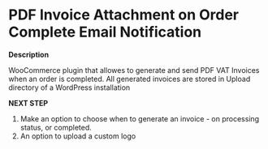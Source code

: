 # PDF Invoice Attachment on Order Complete Email Notification 

**Description** 

WooCommerce plugin that allowes to generate and send PDF VAT Invoices when an order is completed. 
All generated invoices are stored in Upload directory of a WordPress installation

**NEXT STEP**

1. Make an option to choose when to generate an invoice - on processing status, or completed.
2. An option to upload a custom logo

